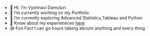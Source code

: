 - 👋 Hi, I’m Vyshnavi Damuluri
- 👀 I’m currently working on my Portfolio
- 🌱 I’m currently exploring Advanced Statistics,Tableau and Python
- 💞️ Know about my experieneces [here](https://www.linkedin.com/in/vyshnavi-damuluri-1370551b4/)
- 😄 Fun Fact I can go hours talking abount anything and every thing 

<!---
Vyshnavi4916/Vyshnavi4916 is a ✨ special ✨ repository because its `README.md` (this file) appears on your GitHub profile.
You can click the Preview link to take a look at your changes.
--->

